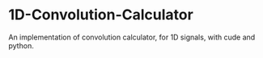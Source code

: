 # 1D-Convolution-Calculator

An implementation of convolution calculator, for 1D signals, with cude and python.
